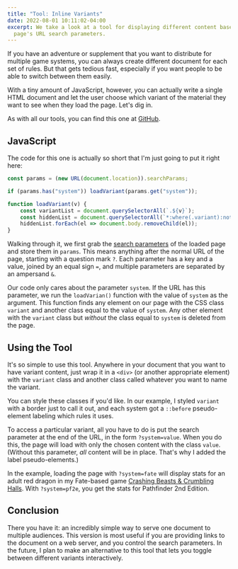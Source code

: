 ```yaml
---
title: "Tool: Inline Variants"
date: 2022-08-01 10:11:02-04:00
excerpt: We take a look at a tool for displaying different content based on a 
  page's URL search parameters.
---
```


If you have an adventure or supplement that you want to distribute for multiple
game systems, you can always create different document for each set of rules.
But that gets tedious fast, especially if you want people to be able to switch
between them easily.

With a tiny amount of JavaScript, however, you can actually write a single HTML
document and let the user choose which variant of the material they want to see
when they load the page. Let's dig in.

As with all our tools, you can find this one at [GitHub].

## JavaScript
The code for this one is actually so short that I'm just going to put it right
here:

```javascript
const params = (new URL(document.location)).searchParams;

if (params.has("system")) loadVariant(params.get("system"));

function loadVariant(v) {
    const variantList = document.querySelectorAll(`.${v}`);
    const hiddenList = document.querySelectorAll(`*:where(.variant):not(.${v})`);
    hiddenList.forEach(el => document.body.removeChild(el));
}
```

Walking through it, we first grab the [search parameters] of the loaded page and
store them in `params`. This means anything after the normal URL of the page,
starting with a question mark `?`. Each parameter has a key and a value,
joined by an equal sign `=`, and multiple parameters are separated by an
ampersand `&`.

Our code only cares about the parameter `system`. If the URL has this parameter,
we run the `loadVarian()` function with the value of `system` as the argument.
This function finds any element on our page with the CSS class `variant` and
another class equal to the value of `system`. Any other element with the
`variant` class but _without_ the class equal to `system` is deleted from the
page.

## Using the Tool
It's so simple to use this tool. Anywhere in your document that you want to have
variant content, just wrap it in a `<div>` (or another appropriate element) with
the `variant` class and another class called whatever you want to name the
variant.

You can style these classes if you'd like. In our example, I styled `variant`
with a border just to call it out, and each system got a `::before`
pseudo-element labeling which rules it uses.

To access a particular variant, all you have to do is put the search parameter
at the end of the URL, in the form `?system=value`. When you do this, the page
will load with only the chosen content with the class `value`. (Without this
parameter, _all_ content will be in place. That's why I added the label
pseudo-elements.)

In the example, loading the page with `?system=fate` will display stats for an
adult red dragon in my Fate-based game [Crashing Beasts & Crumbling Halls]. With
`?system=pf2e`, you get the stats for Pathfinder 2nd Edition.

## Conclusion
There you have it: an incredibly simple way to serve one document to multiple
audiences. This version is most useful if you are providing links to the
document on a web server, and you control the search parameters. In the future,
I plan to make an alternative to this tool that lets you toggle between
different variants interactively.

<!-- Links & References -->
[GitHub]: https://github.com/ham2anv/coding-character-sheets/tree/main/examples/variants
[search parameters]: https://developer.mozilla.org/en-US/docs/Web/API/URLSearchParams
[Crashing Beasts & Crumbling Halls]: https://nothingventuredgames.com/products/cb&ch/

